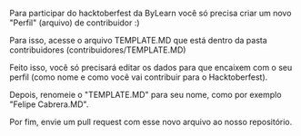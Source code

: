 Para participar do hacktoberfest da ByLearn você só precisa criar um novo "Perfil" (arquivo) de contribuidor :)

Para isso, acesse o arquivo TEMPLATE.MD que está dentro da pasta contribuidores (contribuidores/TEMPLATE.MD)

Feito isso, você só precisará editar os dados para que encaixem com o seu perfil (como nome e como você vai contribuir para o Hacktoberfest).

Depois, renomeie o "TEMPLATE.MD" para seu nome, como por exemplo "Felipe Cabrera.MD".

Por fim, envie um pull request com esse novo arquivo ao nosso repositório.
